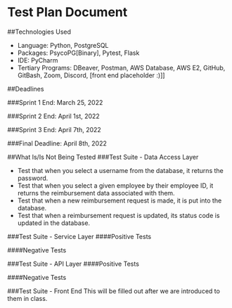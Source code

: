 # Test Plan Document

##Technologies Used
- Language: Python, PostgreSQL
- Packages: PsycoPG[Binary], Pytest, Flask
- IDE: PyCharm
- Tertiary Programs: DBeaver, Postman, AWS Database, AWS E2, GitHub, GitBash, Zoom, Discord, [front end placeholder :)]]

##Deadlines

###Sprint 1 End: March 25, 2022

###Sprint 2 End: April 1st, 2022

###Sprint 3 End: April 7th, 2022

###Final Deadline: April 8th, 2022

##What Is/Is Not Being Tested
###Test Suite - Data Access Layer
- Test that when you select a username from the database, it returns the password.
- Test that when you select a given employee by their employee ID, it returns the reimbursement data associated with them.
- Test that when a new reimbursement request is made, it is put into the database.
- Test that when a reimbursement request is updated, its status code is updated in the database.

###Test Suite - Service Layer
####Positive Tests

####Negative Tests

###Test Suite - API Layer
####Positive Tests

####Negative Tests

###Test Suite - Front End
This will be filled out after we are introduced to them in class.